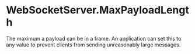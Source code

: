 # WebSocketServer.MaxPayloadLength

The maximum a payload can be in a frame. An application can set this to any value to prevent clients from sending unreasonably large messages.

